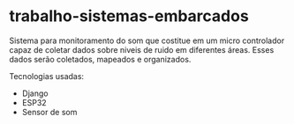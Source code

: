 # trabalho-sistemas-embarcados


Sistema para monitoramento do som que costitue em um micro controlador capaz de coletar dados sobre niveis de ruido em diferentes áreas. Esses dados serão coletados, mapeados e organizados.


Tecnologias usadas:
 - Django
 - ESP32
 - Sensor de som
